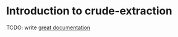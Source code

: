 # Introduction to crude-extraction

TODO: write [great documentation](http://jacobian.org/writing/what-to-write/)
